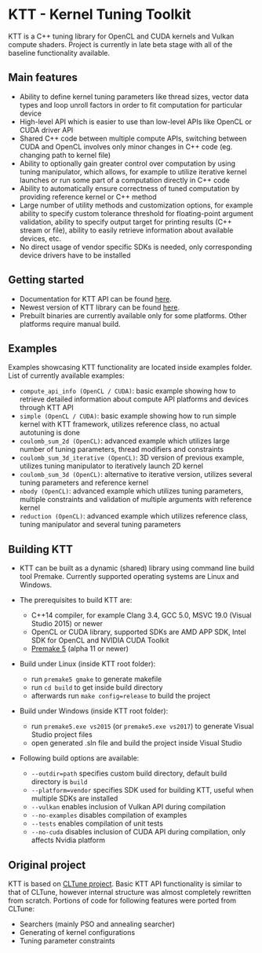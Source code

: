 KTT - Kernel Tuning Toolkit
===========================

KTT is a C++ tuning library for OpenCL and CUDA kernels and Vulkan compute shaders.
Project is currently in late beta stage with all of the baseline functionality available.

Main features
-------------
* Ability to define kernel tuning parameters like thread sizes, vector data types and loop unroll factors in order to fit computation
for particular device
* High-level API which is easier to use than low-level APIs like OpenCL or CUDA driver API
* Shared C++ code between multiple compute APIs, switching between CUDA and OpenCL involves only minor changes in C++ code
(eg. changing path to kernel file)
* Ability to optionally gain greater control over computation by using tuning manipulator, which allows, for example to utilize iterative
kernel launches or run some part of a computation directly in C++ code
* Ability to automatically ensure correctness of tuned computation by providing reference kernel or C++ method
* Large number of utility methods and customization options, for example ability to specify custom tolerance threshold for floating-point
argument validation, ability to specify output target for printing results (C++ stream or file), ability to easily retrieve information about
available devices, etc.
* No direct usage of vendor specific SDKs is needed, only corresponding device drivers have to be installed

Getting started
---------------

* Documentation for KTT API can be found [here](https://github.com/Fillo7/KTT/blob/master/documentation/ktt_api.md).
* Newest version of KTT library can be found [here](https://github.com/Fillo7/KTT/releases).
* Prebuilt binaries are currently available only for some platforms. Other platforms require manual build.

Examples
--------

Examples showcasing KTT functionality are located inside examples folder.
List of currently available examples:

* `compute_api_info (OpenCL / CUDA)`: basic example showing how to retrieve detailed information about compute API platforms and devices through KTT API
* `simple (OpenCL / CUDA)`: basic example showing how to run simple kernel with KTT framework, utilizes reference class, no actual autotuning is done
* `coulomb_sum_2d (OpenCL)`: advanced example which utilizes large number of tuning parameters, thread modifiers and constraints
* `coulomb_sum_3d_iterative (OpenCL)`: 3D version of previous example, utilizes tuning manipulator to iteratively launch 2D kernel
* `coulomb_sum_3d (OpenCL)`: alternative to iterative version, utilizes several tuning parameters and reference kernel
* `nbody (OpenCL)`: advanced example which utilizes tuning parameters, multiple constraints and validation of multiple arguments with reference kernel
* `reduction (OpenCL)`: advanced example which utilizes reference class, tuning manipulator and several tuning parameters

Building KTT
------------

* KTT can be built as a dynamic (shared) library using command line build tool Premake.
Currently supported operating systems are Linux and Windows.

* The prerequisites to build KTT are:
    - C++14 compiler, for example Clang 3.4, GCC 5.0, MSVC 19.0 (Visual Studio 2015) or newer
    - OpenCL or CUDA library, supported SDKs are AMD APP SDK, Intel SDK for OpenCL and NVIDIA CUDA Toolkit
    - [Premake 5](https://premake.github.io/download.html) (alpha 11 or newer)

* Build under Linux (inside KTT root folder):
    - run `premake5 gmake` to generate makefile
    - run `cd build` to get inside build directory
    - afterwards run `make config=release` to build the project
    
* Build under Windows (inside KTT root folder):
    - run `premake5.exe vs2015` (or `premake5.exe vs2017`) to generate Visual Studio project files
    - open generated .sln file and build the project inside Visual Studio

* Following build options are available:
    - `--outdir=path` specifies custom build directory, default build directory is `build`
    - `--platform=vendor` specifies SDK used for building KTT, useful when multiple SDKs are installed
    - `--vulkan` enables inclusion of Vulkan API during compilation
    - `--no-examples` disables compilation of examples
    - `--tests` enables compilation of unit tests
    - `--no-cuda` disables inclusion of CUDA API during compilation, only affects Nvidia platform
    
Original project
----------------

KTT is based on [CLTune project](https://github.com/CNugteren/CLTune). Basic KTT API functionality is similar to that of CLTune,
however internal structure was almost completely rewritten from scratch. Portions of code for following features were ported from CLTune:
* Searchers (mainly PSO and annealing searcher)
* Generating of kernel configurations
* Tuning parameter constraints
